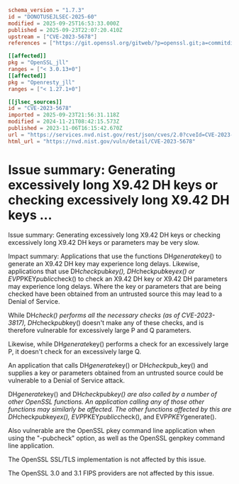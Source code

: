 ```toml
schema_version = "1.7.3"
id = "DONOTUSEJLSEC-2025-60"
modified = 2025-09-25T16:53:33.000Z
published = 2025-09-23T22:07:20.410Z
upstream = ["CVE-2023-5678"]
references = ["https://git.openssl.org/gitweb/?p=openssl.git;a=commitdiff;h=34efaef6c103d636ab507a0cc34dca4d3aecc055", "https://git.openssl.org/gitweb/?p=openssl.git;a=commitdiff;h=710fee740904b6290fef0dd5536fbcedbc38ff0c", "https://git.openssl.org/gitweb/?p=openssl.git;a=commitdiff;h=db925ae2e65d0d925adef429afc37f75bd1c2017", "https://git.openssl.org/gitweb/?p=openssl.git;a=commitdiff;h=ddeb4b6c6d527e54ce9a99cba785c0f7776e54b6", "https://www.openssl.org/news/secadv/20231106.txt", "http://www.openwall.com/lists/oss-security/2024/03/11/1", "https://git.openssl.org/gitweb/?p=openssl.git;a=commitdiff;h=34efaef6c103d636ab507a0cc34dca4d3aecc055", "https://git.openssl.org/gitweb/?p=openssl.git;a=commitdiff;h=710fee740904b6290fef0dd5536fbcedbc38ff0c", "https://git.openssl.org/gitweb/?p=openssl.git;a=commitdiff;h=db925ae2e65d0d925adef429afc37f75bd1c2017", "https://git.openssl.org/gitweb/?p=openssl.git;a=commitdiff;h=ddeb4b6c6d527e54ce9a99cba785c0f7776e54b6", "https://security.netapp.com/advisory/ntap-20231130-0010/", "https://www.openssl.org/news/secadv/20231106.txt"]

[[affected]]
pkg = "OpenSSL_jll"
ranges = ["< 3.0.13+0"]
[[affected]]
pkg = "Openresty_jll"
ranges = ["< 1.27.1+0"]

[[jlsec_sources]]
id = "CVE-2023-5678"
imported = 2025-09-23T21:56:31.118Z
modified = 2024-11-21T08:42:15.573Z
published = 2023-11-06T16:15:42.670Z
url = "https://services.nvd.nist.gov/rest/json/cves/2.0?cveId=CVE-2023-5678"
html_url = "https://nvd.nist.gov/vuln/detail/CVE-2023-5678"
```

# Issue summary: Generating excessively long X9.42 DH keys or checking excessively long X9.42 DH keys ...

Issue summary: Generating excessively long X9.42 DH keys or checking excessively long X9.42 DH keys or parameters may be very slow.

Impact summary: Applications that use the functions DH*generate*key() to generate an X9.42 DH key may experience long delays.  Likewise, applications that use DH*check*pub*key(), DH*check*pub*key*ex() or EVP*PKEY*public*check() to check an X9.42 DH key or X9.42 DH parameters may experience long delays. Where the key or parameters that are being checked have been obtained from an untrusted source this may lead to a Denial of Service.

While DH*check() performs all the necessary checks (as of CVE-2023-3817), DH*check*pub*key() doesn't make any of these checks, and is therefore vulnerable for excessively large P and Q parameters.

Likewise, while DH*generate*key() performs a check for an excessively large P, it doesn't check for an excessively large Q.

An application that calls DH*generate*key() or DH*check*pub_key() and supplies a key or parameters obtained from an untrusted source could be vulnerable to a Denial of Service attack.

DH*generate*key() and DH*check*pub*key() are also called by a number of other OpenSSL functions.  An application calling any of those other functions may similarly be affected.  The other functions affected by this are DH*check*pub*key*ex(), EVP*PKEY*public*check(), and EVP*PKEY*generate().

Also vulnerable are the OpenSSL pkey command line application when using the "-pubcheck" option, as well as the OpenSSL genpkey command line application.

The OpenSSL SSL/TLS implementation is not affected by this issue.

The OpenSSL 3.0 and 3.1 FIPS providers are not affected by this issue.

